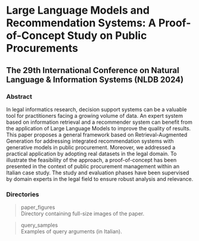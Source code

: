 # Large Language Models and Recommendation Systems: A Proof-of-Concept Study on Public Procurements  
## The 29th International Conference on Natural Language &amp; Information Systems (NLDB 2024)  
### Abstract
In legal informatics research, decision support systems can be a valuable tool for practitioners facing a growing volume of data. An expert system based on information retrieval and a recommender system can benefit from the application of Large Language Models to improve the quality of results. 
This paper proposes a general framework based on Retrieval-Augmented Generation for addressing integrated recommendation systems with generative models in public procurement. Moreover, we addressed a practical application by adopting real datasets in the legal domain. To illustrate the feasibility of the approach, a proof-of-concept has been presented in the context of public procurement management within an Italian case study. The study and evaluation phases have been supervised by domain experts in the legal field to ensure robust analysis and relevance.  

### Directories
> paper_figures  
Directory containing full-size images of the paper.  

> query_samples  
Examples of query arguments (in Italian).  

